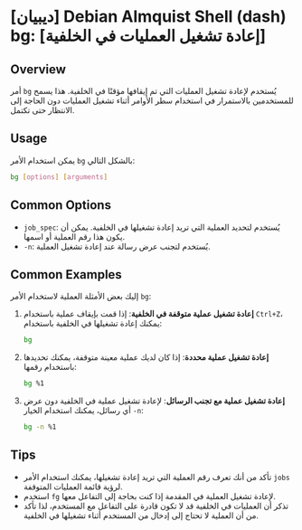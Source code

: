 # [ديبيان] Debian Almquist Shell (dash) bg: [إعادة تشغيل العمليات في الخلفية]

## Overview
أمر `bg` يُستخدم لإعادة تشغيل العمليات التي تم إيقافها مؤقتًا في الخلفية. هذا يسمح للمستخدمين بالاستمرار في استخدام سطر الأوامر أثناء تشغيل العمليات دون الحاجة إلى الانتظار حتى تكتمل.

## Usage
يمكن استخدام الأمر `bg` بالشكل التالي:

```bash
bg [options] [arguments]
```

## Common Options
- `job_spec`: يُستخدم لتحديد العملية التي تريد إعادة تشغيلها في الخلفية. يمكن أن يكون هذا رقم العملية أو اسمها.
- `-n`: يُستخدم لتجنب عرض رسالة عند إعادة تشغيل العملية.

## Common Examples
إليك بعض الأمثلة العملية لاستخدام الأمر `bg`:

1. **إعادة تشغيل عملية متوقفة في الخلفية**:
   إذا قمت بإيقاف عملية باستخدام `Ctrl+Z`، يمكنك إعادة تشغيلها في الخلفية باستخدام:
   ```bash
   bg
   ```

2. **إعادة تشغيل عملية محددة**:
   إذا كان لديك عملية معينة متوقفة، يمكنك تحديدها باستخدام رقمها:
   ```bash
   bg %1
   ```

3. **إعادة تشغيل عملية مع تجنب الرسائل**:
   لإعادة تشغيل عملية في الخلفية دون عرض أي رسائل، يمكنك استخدام الخيار `-n`:
   ```bash
   bg -n %1
   ```

## Tips
- تأكد من أنك تعرف رقم العملية التي تريد إعادة تشغيلها، يمكنك استخدام الأمر `jobs` لرؤية قائمة العمليات المتوقفة.
- استخدم `fg` لإعادة تشغيل العملية في المقدمة إذا كنت بحاجة إلى التفاعل معها.
- تذكر أن العمليات في الخلفية قد لا تكون قادرة على التفاعل مع المستخدم، لذا تأكد من أن العملية لا تحتاج إلى إدخال من المستخدم أثناء تشغيلها في الخلفية.